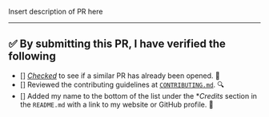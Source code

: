 Insert description of PR here

---

<!-- Thank you for contributing to this repo, it is much appreciated! 😊 -->

<!-- Before creating a PR, make sure to verify the following. -->

## ✅️ By submitting this PR, I have verified the following

* [] _[Checked](/pulls?q=is%3Aopen+is%3Apr)_ to see if a similar PR has already been opened. 🤔️
* [] Reviewed the contributing guidelines at [`CONTRIBUTING.md`](/.github/CONTRIBUTING.md). 🔍️
* [] Added my name to the bottom of the list under the \*_Credits_ section in the `README.md` with a link to my website or GitHub profile. 👥️
